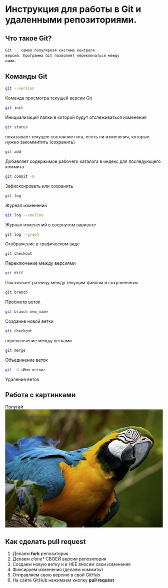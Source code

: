 # Инструкция для работы в Git и удаленными репозиториями.
## Что такое Git? 
```sh 
Git -  самая популярная система контроля
версий. Программа Git позволяет переключаться между
ними.
```
## Команды Git
```sh
git --version
```
Команда просмотра текущей версии Git 

```sh
git init
```

Инициализация папки в которой будут отслеживаться изменения
```sh
git status
```

показывает текущее состояние гита, еслть ли изменения, которые нужно закоммитить (сохранить)
```sh
git add
```
Добавляет содержимое рабочего каталога в индекс для последующего коммита
```sh
git commit -m
```

Зафисксировать или сохранить
```sh
git log
```
Журнал изменений
```sh
git log --oneline
```
Журнал изменений в свернутом варианте

```sh
git log --graph
```
Отображение в графическом виде

```sh
git checkout
```
Переключение между версиями
```sh
git diff
```
Показывает разницу между текущим файлом и сохраненным

```sh
git branch
```
Просмотр веток

```sh
git branch new_name
```
Создание новой ветки

```sh
git checkout
```
переключение между ветками

```sh
git merge
```
Объединение веток

```sh
git -d <Имя ветки>
```
Удаление веток

## Работа с картинками

Попугай
![попугай](67e27.jpg)


## Как сделать pull request

1. Делаем **fork** репозитория
2. Делаем *clone** СВОЕЙ версии репозитория
3. Создаем новую ветку и в НЕЕ вносим свои изменения
4. Фиксируем изменения (делаем коммиты)
5. Отправляем свою версию в свой GitHub
6. На сайте GitHub нажимаем кнопку **pull request**
